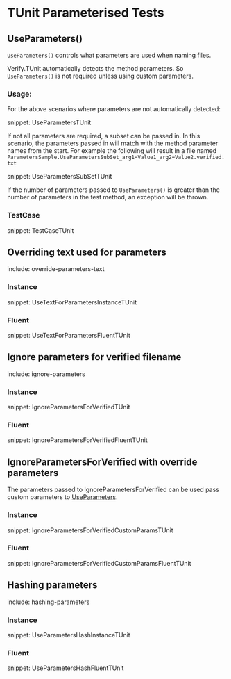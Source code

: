 # TUnit Parameterised Tests


## UseParameters()

`UseParameters()` controls what parameters are used when naming files. 

Verify.TUnit automatically detects the method parameters. So `UseParameters()` is not required unless using custom parameters.


### Usage:

For the above scenarios where parameters are not automatically detected: 

snippet: UseParametersTUnit

If not all parameters are required, a subset can be passed in. In this scenario, the parameters passed in will match with the method parameter names from the start. For example the following will result in a file named `ParametersSample.UseParametersSubSet_arg1=Value1_arg2=Value2.verified.txt`

snippet: UseParametersSubSetTUnit

If the number of parameters passed to `UseParameters()` is greater than the number of parameters in the test method, an exception will be thrown.


### TestCase

snippet: TestCaseTUnit


## Overriding text used for parameters

include: override-parameters-text


### Instance

snippet: UseTextForParametersInstanceTUnit


### Fluent

snippet: UseTextForParametersFluentTUnit


## Ignore parameters for verified filename

include: ignore-parameters


### Instance

snippet: IgnoreParametersForVerifiedTUnit


### Fluent

snippet: IgnoreParametersForVerifiedFluentTUnit


## IgnoreParametersForVerified with override parameters

The parameters passed to IgnoreParametersForVerified can be used pass custom parameters to [UseParameters](#UseParameters).


### Instance

snippet: IgnoreParametersForVerifiedCustomParamsTUnit


### Fluent

snippet: IgnoreParametersForVerifiedCustomParamsFluentTUnit


## Hashing parameters

include: hashing-parameters


### Instance

snippet: UseParametersHashInstanceTUnit


### Fluent

snippet: UseParametersHashFluentTUnit
